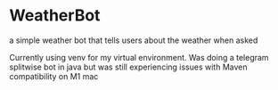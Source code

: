 # WeatherBot
a simple weather bot that tells users about the weather when asked

Currently using venv for my virtual environment. Was doing a telegram splitwise bot in java but was still experiencing issues with Maven compatibility on M1 mac
